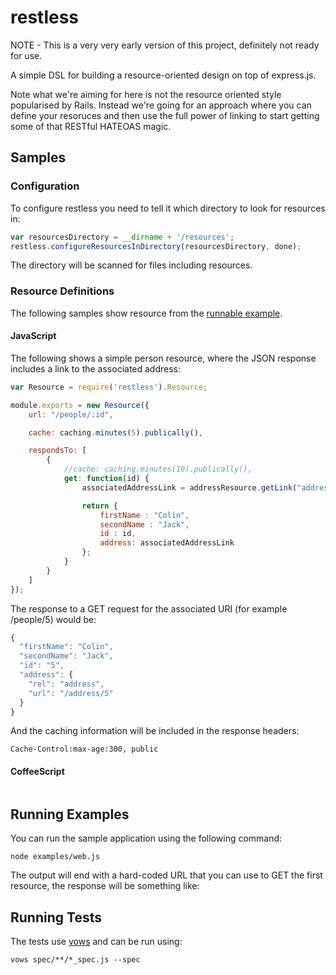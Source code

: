 # restless
NOTE - This is a very very early version of this project, definitely not ready for use.

A simple DSL for building a resource-oriented design on top of express.js. 

Note what we're aiming for here is not the resource oriented style popularised by Rails. Instead we're going for an approach where you can define your resoruces and then use the full power of linking to start getting some of that RESTful HATEOAS magic. 

## Samples
### Configuration
To configure restless you need to tell it which directory to look for resources in:

```js
var resourcesDirectory = __dirname + '/resources';
restless.configureResourcesInDirectory(resourcesDirectory, done);
```

The directory will be scanned for files including resources.

### Resource Definitions
The following samples show resource from the [runnable example](#example).

#### JavaScript
The following shows a simple person resource, where the JSON response includes a link to the associated address:
```js
var Resource = require('restless').Resource;

module.exports = new Resource({
    url: "/people/:id",

    cache: caching.minutes(5).publically(),

    respondsTo: [
        {
            //cache: caching.minutes(10).publically(),
            get: function(id) {
                associatedAddressLink = addressResource.getLink("address", { id: "5"});

                return {
                    firstName : "Colin",
                    secondName : "Jack",
                    id : id,
                    address: associatedAddressLink
                };
            }
        }
    ]
});
```
The response to a GET request for the associated URI (for example /people/5) would be:
```js
{
  "firstName": "Colin",
  "secondName": "Jack",
  "id": "5",
  "address": {
    "rel": "address",
    "url": "/address/5"
  }
}
```
And the caching information will be included in the response headers:

    Cache-Control:max-age:300, public

#### CoffeeScript
```coffeescript
```

## <a name="example"/>Running Examples
You can run the sample application using the following command:

    node examples/web.js
    
The output will end with a hard-coded URL that you can use to GET the first resource, the response will be something like:

## Running Tests
The tests use [vows](http://vowsjs.org/) and can be run using:

    vows spec/**/*_spec.js --spec